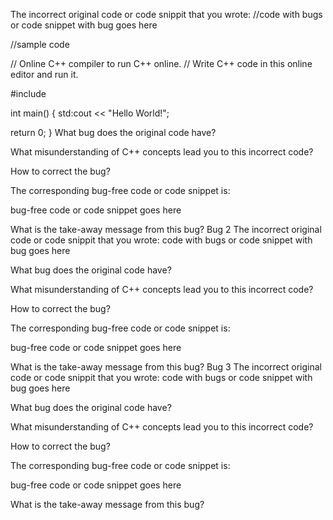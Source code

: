 The incorrect original code or code snippit that you wrote:
//code with bugs or code snippet with bug goes here

//sample code

// Online C++ compiler to run C++ online.
// Write C++ code in this online editor and run it.

#include <iostream>

int main() {
    std:cout << "Hello World!";
  
  return 0;
}
What bug does the original code have?

What misunderstanding of C++ concepts lead you to this incorrect code?

How to correct the bug?

The corresponding bug-free code or code snippet is:

bug-free code or code snippet goes here

What is the take-away message from this bug?
Bug 2
The incorrect original code or code snippit that you wrote:
code with bugs or code snippet with bug goes here

What bug does the original code have?

What misunderstanding of C++ concepts lead you to this incorrect code?

How to correct the bug?

The corresponding bug-free code or code snippet is:

bug-free code or code snippet goes here

What is the take-away message from this bug?
Bug 3
The incorrect original code or code snippit that you wrote:
code with bugs or code snippet with bug goes here

What bug does the original code have?

What misunderstanding of C++ concepts lead you to this incorrect code?

How to correct the bug?

The corresponding bug-free code or code snippet is:

bug-free code or code snippet goes here

What is the take-away message from this bug?
